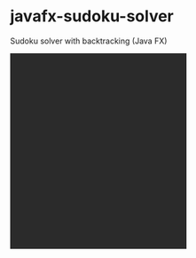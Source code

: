 # javafx-sudoku-solver

Sudoku solver with backtracking (Java FX)

![Image_of_screenshot](demo-screenshot.gif)
